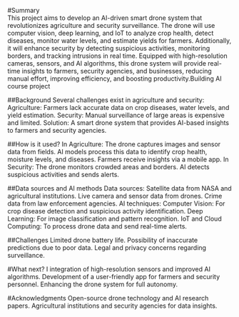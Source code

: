 #Summary<br />
This project aims to develop an AI-driven smart drone system that revolutionizes agriculture and security surveillance. The drone will use computer vision, deep learning, and IoT to analyze crop health, detect diseases, monitor water levels, and estimate yields for farmers. Additionally, it will enhance security by detecting suspicious activities, monitoring borders, and tracking intrusions in real time. Equipped with high-resolution cameras, sensors, and AI algorithms, this drone system will provide real-time insights to farmers, security agencies, and businesses, reducing manual effort, improving efficiency, and boosting productivity.Building AI course project

##Background
             Several challenges exist in agriculture and security:
             Agriculture: Farmers lack accurate data on crop diseases, water levels, and yield estimation.
             Security: Manual surveillance of large areas is expensive and limited.
             Solution: A smart drone system that provides AI-based insights to farmers and security agencies.

##How is it used?
  In Agriculture:
             The drone captures images and sensor data from fields.
              AI models process this data to identify crop health, moisture levels, and diseases.
              Farmers receive insights via a mobile app.
  In Security:
              The drone monitors crowded areas and borders.
              AI detects suspicious activities and sends alerts.

##Data sources and AI methods
   Data sources:
              Satellite data from NASA and agricultural institutions.
              Live camera and sensor data from drones.
              Crime data from law enforcement agencies.
  AI techniques:
            Computer Vision: For crop disease detection and suspicious activity identification.
            Deep Learning: For image classification and pattern recognition.
            IoT and Cloud Computing: To process drone data and send real-time alerts.

##Challenges
            Limited drone battery life.
            Possibility of inaccurate predictions due to poor data.
            Legal and privacy concerns regarding surveillance.

#What next?
I         integration of high-resolution sensors and improved AI algorithms.
          Development of a user-friendly app for farmers and security personnel.
          Enhancing the drone system for full autonomy.

#Acknowledgments
         Open-source drone technology and AI research papers.
          Agricultural institutions and security agencies for data insights.



